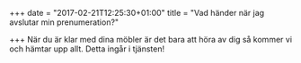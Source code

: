 +++
date = "2017-02-21T12:25:30+01:00"
title = "Vad händer när jag avslutar min prenumeration?"

+++
När du är klar med dina möbler är det bara att höra av dig så kommer vi och hämtar upp allt. Detta ingår i tjänsten!
